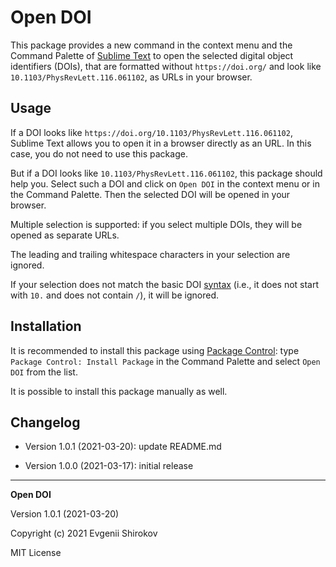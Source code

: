 # Open DOI

This package provides a new command in the context menu and the Command Palette of [Sublime Text](https://www.sublimetext.com/) to open the selected digital object identifiers (DOIs), that are formatted without `https://doi.org/` and look like `10.1103/PhysRevLett.116.061102`, as URLs in your browser.

## Usage

If a DOI looks like `https://doi.org/10.1103/PhysRevLett.116.061102`, Sublime Text allows you to open it in a browser directly as an URL. In this case, you do not need to use this package.

But if a DOI looks like `10.1103/PhysRevLett.116.061102`, this package should help you. Select such a DOI and click on `Open DOI` in the context menu or in the Command Palette. Then the selected DOI will be opened in your browser.

Multiple selection is supported: if you select multiple DOIs, they will be opened as separate URLs.

The leading and trailing whitespace characters in your selection are ignored.

If your selection does not match the basic DOI [syntax](https://www.doi.org/doi_handbook/2_Numbering.html#2.2) (i.e., it does not start with `10.` and does not contain `/`), it will be ignored.

## Installation

It is recommended to install this package using [Package Control](https://packagecontrol.io/): type `Package Control: Install Package` in the Command Palette and select `Open DOI` from the list.

It is possible to install this package manually as well.

## Changelog

* Version 1.0.1 (2021-03-20): update README.md

* Version 1.0.0 (2021-03-17): initial release

----------

**Open DOI**

Version 1.0.1 (2021-03-20)

Copyright (c) 2021 Evgenii Shirokov

MIT License
